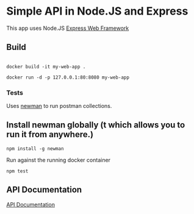 # Simple API in Node.JS and Express


This app uses Node.JS [Express Web Framework](https://expressjs.com/)


## Build

```code

docker build -it my-web-app .

docker run -d -p 127.0.0.1:80:8080 my-web-app

```

### Tests

Uses [newman](https://learning.getpostman.com/docs/postman/collection_runs/command_line_integration_with_newman/) to run postman collections.


## Install newman globally (t which allows you to run it from anywhere.)

```
npm install -g newman
```
Run against the running docker container

```
npm test
```

## API Documentation

[API Documentation](https://documenter.getpostman.com/view/7129175/S17xt6XD)

